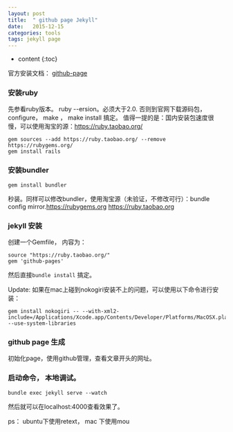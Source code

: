 ```yaml
---
layout: post
title:  " github page Jekyll"
date:   2015-12-15
categories: tools
tags: jekyll page
---
```

* content
{:toc}




官方安装文档：
[github-page](https://help.github.com/articles/using-jekyll-with-pages/)

### 安装ruby
先参看ruby版本。 ruby --ersion。必须大于2.0. 否则到官网下载源码包，configure， make ， make install 搞定。
值得一提的是：国内安装包速度很慢，可以使用淘宝的源：https://ruby.taobao.org/

```
gem sources --add https://ruby.taobao.org/ --remove https://rubygems.org/
gem install rails

```

### 安装bundler
`gem install bundler`

 秒装。同样可以修改bundler，使用淘宝源（未验证，不修改可行）：bundle config mirror.https://rubygems.org https://ruby.taobao.org

### jekyll 安装
创建一个Gemfile， 内容为：

```
source "https://ruby.taobao.org/"
gem 'github-pages'
```
然后直接`bundle install` 搞定。

Update: 如果在mac上碰到nokogiri安装不上的问题，可以使用以下命令进行安装：

```
gem install nokogiri -- --with-xml2-include=/Applications/Xcode.app/Contents/Developer/Platforms/MacOSX.platform/Developer/SDKs/MacOSX10.13.sdk/usr/include/libxml2/ --use-system-libraries
```

### github page 生成
初始化page，使用github管理，查看文章开头的网址。

### 启动命令， 本地调试。
`bundle exec jekyll serve --watch `

然后就可以在localhost:4000查看效果了。

ps： ubuntu下使用retext， mac 下使用mou
